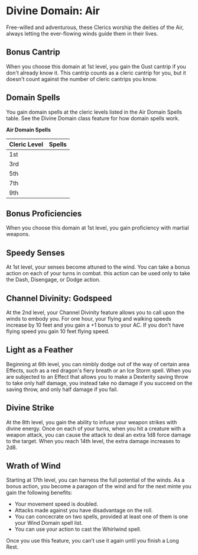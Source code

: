 # Divine Domain: Air
Free-willed and adventurous, these Clerics worship the deities of the Air, always letting the ever-flowing winds guide them in their lives.

## Bonus Cantrip
When you choose this domain at 1st level, you gain the Gust cantrip if you don't already know it. This cantrip counts as a cleric cantrip for you, but it doesn't count against the number of cleric cantrips you know.

## Domain Spells
You gain domain spells at the cleric levels listed in the Air Domain Spells table. See the Divine Domain class feature for how domain spells work.

**Air Domain Spells**

Cleric Level | Spells
------------ | ------
1st	 | 
3rd	 | 
5th	 | 
7th	 | 
9th	 | 


## Bonus Proficiencies
When you choose this domain at 1st level, you gain proficiency with martial weapons.

## Speedy Senses
At 1st level, your senses become attuned to the wind. You can take a bonus action on each of your turns in combat. this action can be used only to take the Dash, Disengage, or Dodge action.

## Channel Divinity: Godspeed
At the 2nd level, your Channel Divinity feature allows you to call upon the winds to embody you. For one hour, your flying and walking speeds increase by 10 feet and you gain a +1 bonus to your AC. If you don't have flying speed you gain 10 feet flying speed.

## Light as a Feather
Beginning at 6th level, you can nimbly dodge out of the way of certain area Effects, such as a red dragon's fiery breath or an Ice Storm spell. When you are subjected to an Effect that allows you to make a Dexterity saving throw to take only half damage, you instead take no damage if you succeed on the saving throw, and only half damage if you fail.

## Divine Strike
At the 8th level, you gain the ability to infuse your weapon strikes with divine energy. Once on each of your turns, when you hit a creature with a weapon attack, you can cause the attack to deal an extra 1d8 force damage to the target. When you reach 14th level, the extra damage increases to 2d8.

## Wrath of Wind
Starting at 17th level, you can harness the full potential of the winds. As a bonus action, you become a paragon of the wind and for the next minte you gain the following benefits:

* Your movement speed is doubled.
* Attacks made against you have disadvantage on the roll.
* You can concecrate on two spells, provided at least one of them is one your Wind Domain spell list.
* You can use your action to cast the Whirlwind spell.

Once you use this feature, you can't use it again until you finish a Long Rest.

